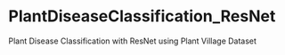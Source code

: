 # PlantDiseaseClassification_ResNet
Plant Disease Classification with ResNet using Plant Village Dataset
